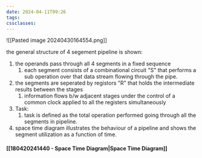 ```yaml
---
date: 2024-04-11T09:26
tags: 
cssclasses:
---
```

![[Pasted image 20240430164554.png]]

the general structure of 4 segement pipeline is shown:
1. the operands pass through all 4 segments in a fixed sequence
	1. each segment consists of a combinational circuit "S" that performs a sub operation over that data stream flowing through the pipe.
2. the segments are seperated by registors "R" that holds the intermediate results between the stages 
	1. information flows b/w adjacent stages under the control of a common clock applied to all the registers simultaneously 
3. Task:
	1. task is defined as the total operation performed going through all the segments in pipeline.
4. space time diagram illustrates the behaviour of a pipeline and shows the segment utilization as a function of time.
#### [[180420241440 - Space Time Diagram|Space Time Diagram]]

